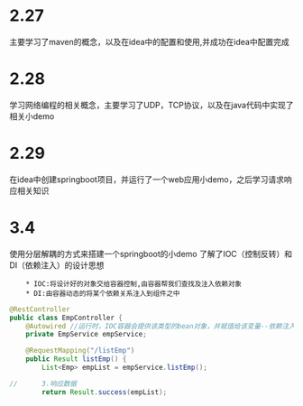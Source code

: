 # 2.27
主要学习了maven的概念，以及在idea中的配置和使用,并成功在idea中配置完成

# 2.28
学习网络编程的相关概念，主要学习了UDP，TCP协议，以及在java代码中实现了相关小demo

# 2.29
在idea中创建springboot项目，并运行了一个web应用小demo，之后学习请求响应相关知识

# 3.4
使用分层解耦的方式来搭建一个springboot的小demo
了解了IOC（控制反转）和DI（依赖注入）的设计思想

        * IOC:将设计好的对象交给容器控制,由容器帮我们查找及注入依赖对象
        * DI:由容器动态的将某个依赖关系注入到组件之中   
```java
@RestController
public class EmpController {
    @Autowired //运行时，IOC容器会提供该类型的bean对象，并赋值给该变量--依赖注入
    private EmpService empService;

    @RequestMapping("/listEmp")
    public Result listEmp() {
        List<Emp> empList = empService.listEmp();

//      3.响应数据
        return Result.success(empList);
```
